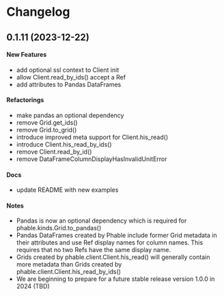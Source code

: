 # Changelog

## 0.1.11 (2023-12-22)

#### New Features

* add optional ssl context to Client init
* allow Client.read_by_ids() accept a Ref
* add attributes to Pandas DataFrames
#### Refactorings

* make pandas an optional dependency
* remove Grid.get_ids()
* remove Grid.to_grid()
* introduce improved meta support for Client.his_read()
* introduce Client.his_read_by_ids()
* remove Client.read_by_id()
* remove DataFrameColumnDisplayHasInvalidUnitError
#### Docs

* update README with new examples
#### Notes

* Pandas is now an optional dependency which is required for phable.kinds.Grid.to_pandas()
* Pandas DataFrames created by Phable include former Grid metadata in their attributes and use Ref display names for column names.  This requires that no two Refs have the same display name.
* Grids created by phable.client.Client.his_read() will generally contain more metadata than Grids created by phable.client.Client.his_read_by_ids()
* We are beginning to prepare for a future stable release version 1.0.0 in 2024 (TBD)